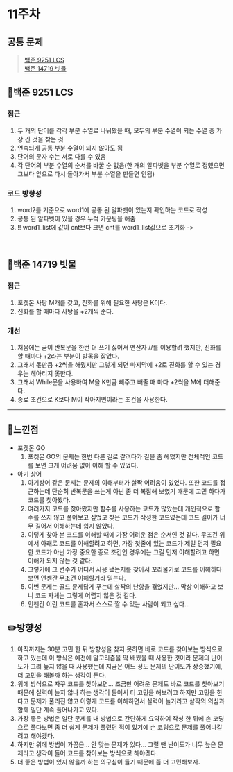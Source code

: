 # 11주차
## 공통 문제
> [백준 9251 LCS](https://www.acmicpc.net/problem/9251)<br>
[백준 14719 빗물](https://www.acmicpc.net/problem/14719)

## **📖백준 9251 LCS**

### 접근
1. 두 개의 단어를 각각 부분 수열로 나눠봤을 때, 모두의 부분 수열이 되는 수열 중 가장 긴 것을 찾는 것
2. 연속되게 공통 부분 수열이 되지 않아도 됨
3. 단어의 문자 수는 서로 다를 수 있음
4. 각 단어의 부분 수열의 순서를 바꿀 순 없음(한 개의 알파벳을 부분 수열로 정했으면 그보다 앞으로 다시 돌아가서 부분 수열을 만들면 안됨) 

### 코드 방향성
1. word2를 기준으로 word1에 공통 된 알파벳이 있는지 확인하는 코드로 작성
2. 공통 된 알파벳이 있을 경우 누적 카운팅을 해줌
3. !! word1_list에 값이 cnt보다 크면 cnt를 word1_list값으로 초기화
-> 

<br>

## **📖백준 14719 빗물**

### 접근
1. 포켓몬 사탕 M개를 갖고, 진화를 위해 필요한 사탕은 K이다.
2. 진화를 할 때마다 사탕을 +2개씩 준다.

### 개선
1. 처음에는 굳이 반복문을 한번 더 쓰기 싫어서 연산자 //를 이용할려 했지만, 진화를 할 때마다 +2라는 부분이 발목을 잡았다.
2. 그래서 몫만큼 +2씩을 해줬지만 그렇게 되면 마지막에 +2로 진화를 할 수 있는 경우는 헤아리지 못한다.
3. 그래서 While문을 사용하여 M을 K만큼 빼주고 빼줄 때 마다 +2씩을 M에 더해준다.
4. 종료 조건으로 K보다 M이 작아지면이라는 조건을 사용한다.

<hr>


## 🌈느낀점
- 포켓몬 GO
  1. 포켓몬 GO의 문제는 한번 다른 길로 갈려다가 길을 좀 헤맸지만 전체적인 코드를 보면 크게 어려움 없이 이해 할 수 있었다.
- 아기 상어
  1. 아기상어 같은 문제는 문제의 이해부터가 살짝 어려움이 있었다. 또한 코드를 접근하는데 단순히 반복문을 쓰는게 아닌 좀 더 복잡해 보였기 때문에 고민 하다가 코드를 찾아봤다.
  2. 여러가지 코드를 찾아봤지만 함수를 사용하는 코드가 많았는데 개인적으로 함수를 쓰지 않고 풀어보고 싶었고 찾은 코드가 작성한 코드였는데 코드 길이가 너무 길어서 이해하는데 쉽지 않았다.
  3. 이렇게 찾아 본 코드를 이해할 때에 가장 어려운 점은 순서인 것 같다. 무조건 위에서 아래로 코드를 이해할려고 하면, 가장 첫줄에 있는 코드가 제일 먼저 필요한 코드가 아닌 가장 중요한 종료 조건인 경우에는 그걸 먼저 이해할려고 하면 이해가 되지 않는 것 같다.
  4. 그렇기에 그 변수가 어디서 사용 됐는지를 찾아서 꼬리물기로 코드를 이해하다 보면 언젠간 무조건 이해할거라 믿는다.
  5. 이번 문제는 골드 문제답게 푸는데 살짝의 난항을 겪었지만... 막상 이해하고 보니 코드 자체는 그렇게 어렵지 않은 것 같다.
  6. 언젠간 이런 코드를 혼자서 스스로 짤 수 있는 사람이 되고 싶다...

## ✏️방향성
1. 아직까지는 30분 고민 한 뒤 방향성을 찾지 못하면 바로 코드를 찾아보는 방식으로 하고 있는데 이 방식은 예전에 알고리즘을 막 배웠을 때 사용한 것이라 문제의 난이도가 그리 높지 않을 때 사용했는데 지금은 어느 정도 문제의 난이도가 상승했기에, 더 고민을 해볼까 하는 생각이 든다.
2. 위에 방식으로 자꾸 코드를 찾아보면... 조금만 어려운 문제도 바로 코드를 찾아보기 때문에 실력이 늘지 않나 하는 생각이 들어서 더 고민을 해보려고 하지만 고민을 한다고 문제가 풀리진 않고 이렇게 코드를 이해하면서 실력이 늘거라고 살짝의 의심과 함께 일단 계속 풀어나가고 있다.
3. 가장 좋은 방법은 일단 문제를 내 방법으로 간단하게 요약하여 작성 한 뒤에 손 코딩으로 풀다보면 좀 더 쉽게 문제가 풀렸던 적이 있기에 손 코딩으로 문제를 풀어나갈려고 해야겠다.
4. 하지만 위에 방법이 가끔은... 안 맞는 문제가 있다... 그럴 땐 난이도가 너무 높은 문제라고 생각이 들어 코드를 찾아보는 방식으로 해야겠다.
5. 더 좋은 방법이 있지 않을까 하는 의구심이 들기 때문에 좀 더 고민해보자.